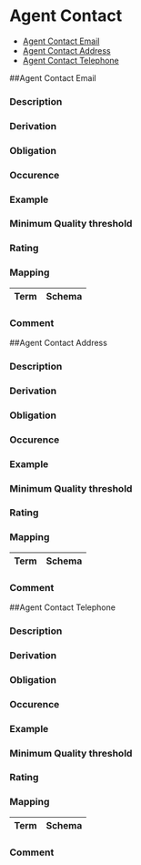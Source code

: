 
# Agent Contact

* [Agent Contact Email](https://github.com/jiscresearch/sharedService/blob/master/metadata/properties/Agent/Agent%20Contact.md#agent-contact-email)
* [Agent Contact Address](https://github.com/jiscresearch/sharedService/blob/master/metadata/properties/Agent/Agent%20Contact.md#agent-contact-address)
* [Agent Contact Telephone](https://github.com/jiscresearch/sharedService/blob/master/metadata/properties/Agent/Agent%20Contact.md#agent-contact-telephone)

##Agent Contact Email

### Description
### Derivation
### Obligation	
### Occurence	
### Example	
### Minimum Quality threshold	
### Rating
### Mapping
Term | Schema
-------------|--------------
### Comment

##Agent Contact Address
### Description
### Derivation
### Obligation	
### Occurence	
### Example	
### Minimum Quality threshold	
### Rating
### Mapping
Term | Schema
-------------|--------------
### Comment

##Agent Contact Telephone
### Description
### Derivation
### Obligation	
### Occurence	
### Example	
### Minimum Quality threshold	
### Rating
### Mapping
Term | Schema
-------------|--------------
### Comment
